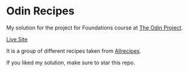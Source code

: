# Odin Recipes

My solution for the project for Foundations course at [The Odin Project](https://www.theodinproject.com).

[Live Site](https://sarthak2143.github.io/odin-recipes)

It is a group of different recipes taken from [Allrecipes](https://www.allrecipes.com).

If you liked my solution, make sure to star this repo.

